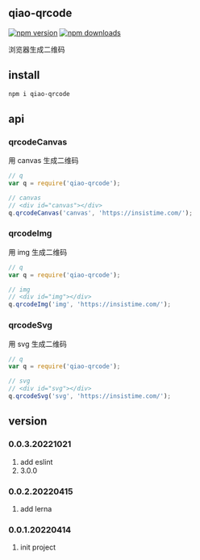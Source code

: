 ## qiao-qrcode

[![npm version](https://img.shields.io/npm/v/qiao-qrcode.svg?style=flat-square)](https://www.npmjs.org/package/qiao-qrcode)
[![npm downloads](https://img.shields.io/npm/dm/qiao-qrcode.svg?style=flat-square)](https://npm-stat.com/charts.html?package=qiao-qrcode)

浏览器生成二维码

## install

```bash
npm i qiao-qrcode
```

## api

### qrcodeCanvas

用 canvas 生成二维码

```javascript
// q
var q = require('qiao-qrcode');

// canvas
// <div id="canvas"></div>
q.qrcodeCanvas('canvas', 'https://insistime.com/');
```

### qrcodeImg

用 img 生成二维码

```javascript
// q
var q = require('qiao-qrcode');

// img
// <div id="img"></div>
q.qrcodeImg('img', 'https://insistime.com/');
```

### qrcodeSvg

用 svg 生成二维码

```javascript
// q
var q = require('qiao-qrcode');

// svg
// <div id="svg"></div>
q.qrcodeSvg('svg', 'https://insistime.com/');
```

## version

### 0.0.3.20221021

1. add eslint
2. 3.0.0

### 0.0.2.20220415

1. add lerna

### 0.0.1.20220414

1. init project
